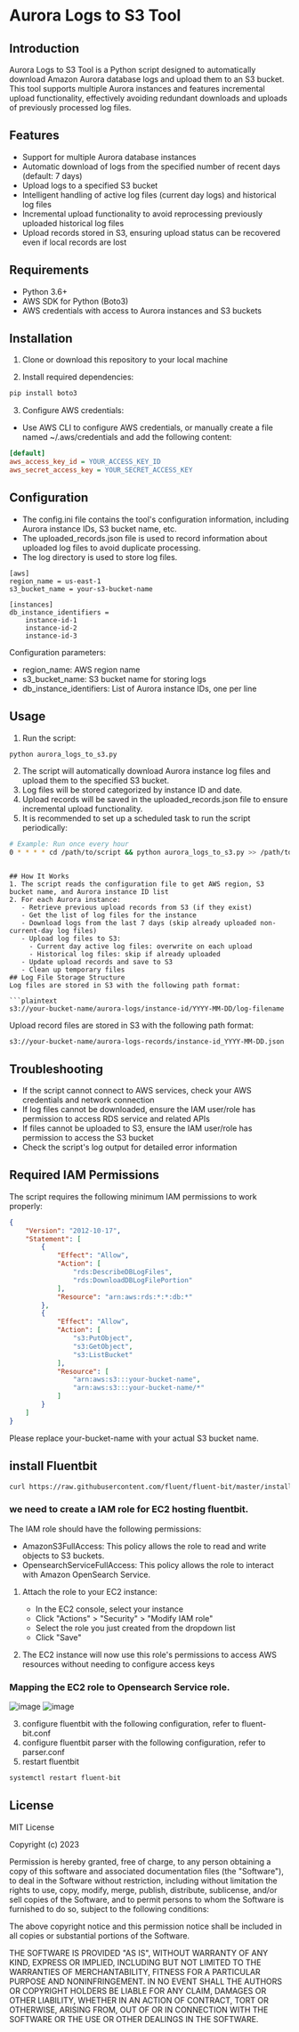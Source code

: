 # Aurora Logs to S3 Tool

## Introduction

Aurora Logs to S3 Tool is a Python script designed to automatically download Amazon Aurora database logs and upload them to an S3 bucket. This tool supports multiple Aurora instances and features incremental upload functionality, effectively avoiding redundant downloads and uploads of previously processed log files.

## Features

- Support for multiple Aurora database instances
- Automatic download of logs from the specified number of recent days (default: 7 days)
- Upload logs to a specified S3 bucket
- Intelligent handling of active log files (current day logs) and historical log files
- Incremental upload functionality to avoid reprocessing previously uploaded historical log files
- Upload records stored in S3, ensuring upload status can be recovered even if local records are lost

## Requirements

- Python 3.6+
- AWS SDK for Python (Boto3)
- AWS credentials with access to Aurora instances and S3 buckets

## Installation

1. Clone or download this repository to your local machine

2. Install required dependencies:

```bash
pip install boto3
```
3. Configure AWS credentials:
- Use AWS CLI to configure AWS credentials, or manually create a file named ~/.aws/credentials and add the following content:
```ini
[default]
aws_access_key_id = YOUR_ACCESS_KEY_ID
aws_secret_access_key = YOUR_SECRET_ACCESS_KEY
 ```

## Configuration
- The config.ini file contains the tool's configuration information, including Aurora instance IDs, S3 bucket name, etc.
- The uploaded_records.json file is used to record information about uploaded log files to avoid duplicate processing.
- The log directory is used to store log files.
```plaintext
[aws]
region_name = us-east-1
s3_bucket_name = your-s3-bucket-name

[instances]
db_instance_identifiers = 
    instance-id-1
    instance-id-2
    instance-id-3
 ```

Configuration parameters:

- region_name: AWS region name
- s3_bucket_name: S3 bucket name for storing logs
- db_instance_identifiers: List of Aurora instance IDs, one per line
## Usage
1. Run the script:
```bash
python aurora_logs_to_s3.py
 ```

2. The script will automatically download Aurora instance log files and upload them to the specified S3 bucket.
3. Log files will be stored categorized by instance ID and date.
4. Upload records will be saved in the uploaded_records.json file to ensure incremental upload functionality.
5. It is recommended to set up a scheduled task to run the script periodically:
```bash
# Example: Run once every hour
0 * * * * cd /path/to/script && python aurora_logs_to_s3.py >> /path/to/logfile.log 2>&1
 ```
```

## How It Works
1. The script reads the configuration file to get AWS region, S3 bucket name, and Aurora instance ID list
2. For each Aurora instance:
   - Retrieve previous upload records from S3 (if they exist)
   - Get the list of log files for the instance
   - Download logs from the last 7 days (skip already uploaded non-current-day log files)
   - Upload log files to S3:
     - Current day active log files: overwrite on each upload
     - Historical log files: skip if already uploaded
   - Update upload records and save to S3
   - Clean up temporary files
## Log File Storage Structure
Log files are stored in S3 with the following path format:

```plaintext
s3://your-bucket-name/aurora-logs/instance-id/YYYY-MM-DD/log-filename
 ```

Upload record files are stored in S3 with the following path format:

```plaintext
s3://your-bucket-name/aurora-logs-records/instance-id_YYYY-MM-DD.json
 ```

## Troubleshooting
- If the script cannot connect to AWS services, check your AWS credentials and network connection
- If log files cannot be downloaded, ensure the IAM user/role has permission to access RDS service and related APIs
- If files cannot be uploaded to S3, ensure the IAM user/role has permission to access the S3 bucket
- Check the script's log output for detailed error information
## Required IAM Permissions
The script requires the following minimum IAM permissions to work properly:

```json
{
    "Version": "2012-10-17",
    "Statement": [
        {
            "Effect": "Allow",
            "Action": [
                "rds:DescribeDBLogFiles",
                "rds:DownloadDBLogFilePortion"
            ],
            "Resource": "arn:aws:rds:*:*:db:*"
        },
        {
            "Effect": "Allow",
            "Action": [
                "s3:PutObject",
                "s3:GetObject",
                "s3:ListBucket"
            ],
            "Resource": [
                "arn:aws:s3:::your-bucket-name",
                "arn:aws:s3:::your-bucket-name/*"
            ]
        }
    ]
}
 ```

Please replace your-bucket-name with your actual S3 bucket name.

## install Fluentbit
```bash
curl https://raw.githubusercontent.com/fluent/fluent-bit/master/install.sh | sh
 ```
### we need to create a IAM role for EC2 hosting fluentbit.
The IAM role should have the following permissions:
- AmazonS3FullAccess: This policy allows the role to read and write objects to S3 buckets.
- OpensearchServiceFullAccess: This policy allows the role to interact with Amazon OpenSearch Service.
1. Attach the role to your EC2 instance:
   
   - In the EC2 console, select your instance
   - Click "Actions" > "Security" > "Modify IAM role"
   - Select the role you just created from the dropdown list
   - Click "Save"
2. The EC2 instance will now use this role's permissions to access AWS resources without needing to configure access keys
### Mapping the EC2 role to Opensearch Service role.
![image](images/opensearch1.png)
![image](images/opensearch2.png)

3. configure fluentbit with the following configuration, refer to fluent-bit.conf
4. configure fluentbit parser with the following configuration, refer to parser.conf
5. restart fluentbit
```bash
systemctl restart fluent-bit
 ```

## License
MIT License

Copyright (c) 2023

Permission is hereby granted, free of charge, to any person obtaining a copy
of this software and associated documentation files (the "Software"), to deal
in the Software without restriction, including without limitation the rights
to use, copy, modify, merge, publish, distribute, sublicense, and/or sell
copies of the Software, and to permit persons to whom the Software is
furnished to do so, subject to the following conditions:

The above copyright notice and this permission notice shall be included in all
copies or substantial portions of the Software.

THE SOFTWARE IS PROVIDED "AS IS", WITHOUT WARRANTY OF ANY KIND, EXPRESS OR
IMPLIED, INCLUDING BUT NOT LIMITED TO THE WARRANTIES OF MERCHANTABILITY,
FITNESS FOR A PARTICULAR PURPOSE AND NONINFRINGEMENT. IN NO EVENT SHALL THE
AUTHORS OR COPYRIGHT HOLDERS BE LIABLE FOR ANY CLAIM, DAMAGES OR OTHER
LIABILITY, WHETHER IN AN ACTION OF CONTRACT, TORT OR OTHERWISE, ARISING FROM,
OUT OF OR IN CONNECTION WITH THE SOFTWARE OR THE USE OR OTHER DEALINGS IN THE
SOFTWARE.